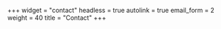 +++
widget = "contact"
headless = true
autolink = true
email_form = 2
weight = 40
title = "Contact"
+++